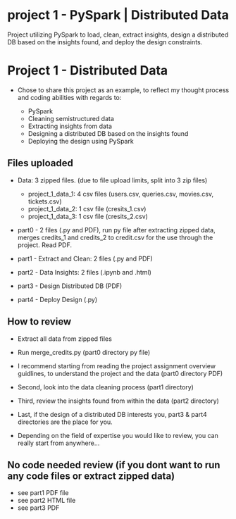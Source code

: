 # project 1 - PySpark | Distributed Data

Project utilizing PySpark to load, clean, extract insights, design a distributed DB based on the insights found, and deploy the design constraints. 

# Project 1 - Distributed Data

- Chose to share this project as an example, to reflect my thought process and coding abilities with regards to:

	- PySpark
	- Cleaning semistructured data
	- Extracting insights from data
	- Designing a distributed DB based on the insights found
	- Deploying the design using PySpark

## Files uploaded

- Data: 3 zipped files. (due to file upload limits, split into 3 zip files)
	- project_1_data_1: 4 csv files (users.csv, queries.csv, movies.csv, tickets.csv)
	- project_1_data_2: 1 csv file (cresits_1.csv)
	- project_1_data_3: 1 csv file (cresits_2.csv)


- part0 - 2 files (.py and PDF), run py file after extracting zipped data, merges credits_1 and credits_2 to credit.csv for the use through the project. Read PDF. 
- part1 - Extract and Clean: 2 files (.py and PDF)
- part2 - Data Insights: 2 files (.ipynb and .html)
- part3 - Design Distributed DB (PDF)
- part4 - Deploy Design (.py)



## How to review

- Extract all data from zipped files
- Run merge_credits.py (part0 directory py file)
- I recommend starting from reading the project assignment overview guidlines, to understand the project and the data (part0 directory PDF)
- Second, look into the data cleaning process (part1 directory)
- Third, review the insights found from within the data (part2 directory)
- Last, if the design of a distributed DB interests you, part3 & part4 directories are the place for you. 

- Depending on the field of expertise you would like to review, you can really start from anywhere...

## No code needed review (if you dont want to run any code files or extract zipped data)

- see part1 PDF file
- see part2 HTML file
- see part3 PDF
